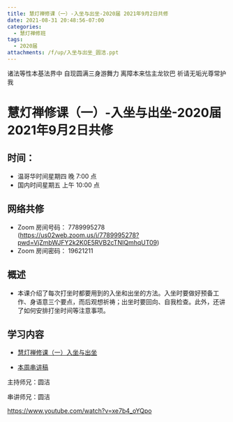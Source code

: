 ```yaml
---
title: 慧灯禅修课（一）-入坐与出坐-2020届 2021年9月2日共修
date: 2021-08-31 20:48:56-07:00
categories:
  - 慧灯禅修班
tags:
  - 2020届
attachments: /f/up/入坐与出坐_圆洁.ppt
---
```

诸法等性本基法界中 自现圆满三身游舞力 
离障本来怙主龙钦巴 祈请无垢光尊常护我

# 慧灯禅修课（一）-入坐与出坐-2020届 2021年9月2日共修

## 时间：

* 温哥华时间星期四 晚 7:00 点
* 国内时间星期五 上午 10:00 点

## 网络共修

* Zoom 房间号码： 7789995278 (<https://us02web.zoom.us/j/7789995278?pwd=VjZmbWJFY2k2K0E5RVB2cTNIQmhqUT09>)
* Zoom 房间密码： 19621211


## 概述
*  本课介绍了每次打坐时都要用到的入坐和出坐的方法。入坐时要做好预备工作、身语意三个要点，而后观想祈祷；出坐时要回向、自我检查。此外，还讲了如何安排打坐时间等注意事项。

## 学习内容

* [慧灯禅修课（一）入坐与出坐](https://www.huidengzhiguang.com/index.php/huideng-jiangtang/2016-07-21-09-15-04/2017-01-20-04-20-16/621-l15013)

* [本周串讲稿](/f/up/入坐与出坐_圆洁.ppt)

主持师兄：圆洁

串讲师兄：圆洁

<https://www.youtube.com/watch?v=xe7b4_oYQpo>